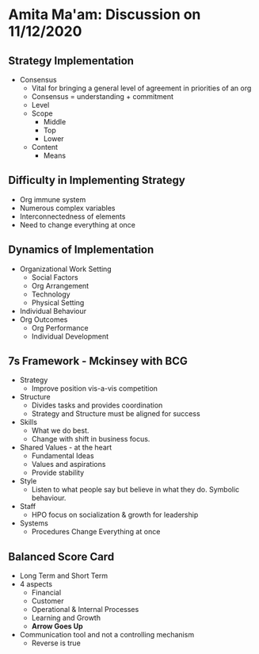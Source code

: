 # Amita Ma'am: Discussion on 11/12/2020

## Strategy Implementation
- Consensus
	- Vital for bringing a general level of agreement in priorities of an org
	- Consensus = understanding + commitment
	- Level
	- Scope
		- Middle
		- Top
		- Lower
	- Content
		- Means

## Difficulty in Implementing Strategy 
- Org immune system
- Numerous complex variables
- Interconnectedness of elements
- Need to change everything at once

## Dynamics of Implementation
- Organizational Work Setting
	- Social Factors
	- Org Arrangement
	- Technology
	- Physical Setting
- Individual Behaviour
- Org Outcomes
	- Org Performance
	- Individual Development

## 7s Framework - Mckinsey with BCG
- Strategy
	- Improve position vis-a-vis competition
- Structure
	- Divides tasks and provides coordination
	- Strategy and Structure must be aligned for success
- Skills
	- What we do best.
	- Change with shift in business focus.
- Shared Values - at the heart
	- Fundamental Ideas
	- Values and aspirations
	- Provide stability
- Style
	- Listen to what people say but believe in what they do. Symbolic behaviour.
- Staff
	- HPO focus on socialization & growth for leadership
- Systems
	- Procedures
Change Everything at once

## Balanced Score Card
- Long Term and Short Term
- 4 aspects
	- Financial
	- Customer
	- Operational & Internal Processes
	- Learning and Growth
	- __Arrow Goes Up__
- Communication tool and not a controlling mechanism
	- Reverse is true